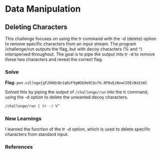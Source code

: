 # Data Manipulation

## Deleting Characters
This challenge focuses on using the tr command with the -d (delete) option to remove specific characters from an input stream. The program /challenge/run outputs the flag, but with decoy characters (% and ^) interspersed throughout. The goal is to pipe the output into tr -d to remove these two characters and reveal the correct flag.


### Solve
**Flag:** `pwn.college{gF2bKQn8n1q0zF9gWGG9e8CQvfU.0FNxEzNxwCO5EzNzEzW}`

Solved this by piping the output of `/challenge/run` into the tr command, using the -d option to delete the unwanted decoy characters.

```bash
/challenge/run | tr -d %^
```

### New Learnings
I learned the function of the tr -d option, which is used to delete specific characters from standard input.

### References 


